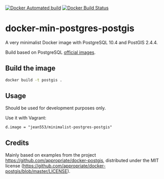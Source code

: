[![Docker Automated build](https://img.shields.io/docker/automated/jean553/minimalist-postgres-postgis.svg)]()
[![Docker Build Status](https://img.shields.io/docker/build/jean553/minimalist-postgres-postgis.svg)]()

# docker-min-postgres-postgis

A very minimalist Docker image with PostgreSQL 10.4 and PostGIS 2.4.4.

Build based on PostgreSQL [official images](https://hub.docker.com/_/postgres/).

## Build the image

```sh
docker build -t postgis .
```

## Usage

Should be used for development purposes only.

Use it with Vagrant:

```
d.image = "jean553/minimalist-postgres-postgis"
```

## Credits

Mainly based on examples from the project https://github.com/appropriate/docker-postgis,
distributed under the MIT license (https://github.com/appropriate/docker-postgis/blob/master/LICENSE).
